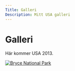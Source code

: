 ```yaml
---
Title: Galleri
Description: Mitt USA galleri
---
```

Galleri
==========================

Här kommer USA 2013.

<div class="gallery-container">
    <a href="%base_url%/image/bryce.jpg" target="_blank">  
    <img src="%base_url%/image/bryce.jpg?w=333" alt="Bryce National Park"></a>
